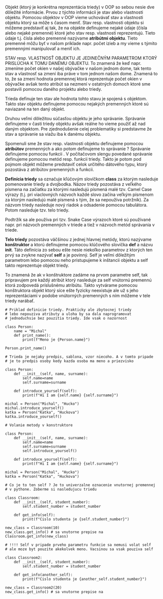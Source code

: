 

Objekt (ktorý je konkrétna reprezentácia triedy) v OOP so sebou nesie dve dôležité informácie. Prvou z týchto informácii je stav alebo vlastnosti objektu. Pomocou objektov v OOP vieme uchovávať stav a vlastnosti objektu ktorý sa môže s časom meniť. Stav resp. vlastnosti objektu si môžeme predstaviť aj tak, že na objekte definujeme nejaké údaje (čísla alebo nejaké premenné) ktoré jeho stav resp. vlastnosti reprezentujú. Tieto údaje t.j. čísla alebo premenné nazývame **atribútmi objektu**. Tieto premenné môžu byť v našom príklade napr. počet izieb a my vieme s týmito premennými manipulovať a meniť ich. 

STAV resp. VLASTNOSŤ OBJEKTU JE JEDINEČNÝM PARAMETROM KTORÝ PRISLÚCHA K TOMU DANÉMU OBJEKTU. To znamená že keď napr. zmeníme počet okien v našej obývačke v našom jednom dome, tak tento stav a vlastnosť sa zmení iba práve v tom jednom našom dome. Znamená to to, že sa zmení hodnota premennej ktorá reprezentuje počet okien v obývačke avšak tento atribút sa nezmení v ostatných domoch ktoré sme postavili pomocou daného projektu alebo triedy. 

Trieda definuje ten stav ale hodnota
tohto stavu je spojená s objektom. Takto stav objektu definujeme pomocou nejakých premenných ktoré sú naviazané na ten daný objekt.

Druhou veľmi dôležitou súčasťou objektu je jeho správanie. Správanie definujeme v časti triedy objektu avšak reálne ho vieme použiť až nad daným objektom. Pre zjednodušenie celej problematiky si predstavme že stav a správanie sa viažu iba k danému objektu. 

Spomenuli sme že stav resp. vlastnosti objektu definujeme pomocou **atribútov** premenných a ako potom definujeme to správanie ? Správanie definujeme pomocou funkcii . V počítačovom slengu povedané správanie definujeme pomocou metód resp. funkcii triedy. Takto je potom pod pojmom objekt môžeme predstaviť celok určitého dátového typu, ktorý pozostáva z atribútov premenných a funkcii.


**Definícia triedy** sa označuje kľúčovým slovíčkom **class** za ktorým nasleduje pomenovanie triedy a dvojbodka. Názov triedy pozostáva z veľkého písmena na začiatku za ktorými nasledujú písmená malé  tzv. Camel Case výrazy (t.j. pri viaclovných názvoch každé slovo začína veľkým písmenom za ktorým nasledujú malé písmená s tým, že sa nepoužíva potržník). Za názvom triedy nasleduje nový riadok a odsadenie pomocou tabulátora. Potom nasleduje tzv. telo triedy.

Podtržík sa ale používa pri tzv. Snake Case výrazoch ktoré sú používané napr. pri názvoch premenných v triede a tiež v názvoch metód správania v triede. 

**Telo triedy** pozostáva väčšinou z jednej hlavnej metódy, ktorú nazývame **konštruktor** a ktorú definujeme pomocou klúčového slovíčka **def** a názvu __init__. Táto definícia zo sebou ešte nesie niekoľko parametrov z ktorých ten prvý sa zvykne nazývať **self** a je povinný. Self je veľmi dôležitým parametrom lebo pomocou neho pristupujeme k inštancii objektu a self takto reprezentuje objekt triedy. 

To znamená že ak v konštruktore zadáme na prvom parametre self, tak pripravujem pre každý atribút ktorý nasleduje za self vnútornú premennú ktorá zodpovedá príslušnému atribútu. Takto vytvárame pomocou konštruktora objekt ktorý síce ešte fyzicky neexistuje ale už s jeho reprezentáciami v podobe vnútorných premenných s ním môžeme v tele triedy  narábať. 



~~~
# Priklad definicie triedy. Prakticky ale zbytocnej triedy 
# lebo nepouziva atributy a uloha by sa dala naprogramovat
# jednoduchsie bez pouzitia triedy. Ide vsak o nazornost

class Person:
    name = "Michal"
    def print_name():
        print(f"Meno je {Person.name}")

Person.print_name()

# Trieda je nejaky predpis, sablona, vzor niecoho. A v tomto pripade
# je to predpis osoby kedy kazda osoba ma meno a priezvisko

class Person:
    def __init__(self, name, surname):
        self.name=name
        self.surname=surname
    
    def introduce_yourself(self):
        print(f"Hi I am {self.name} {self.surname}")

michal = Person("Michal", "Hucko")
michal.introduce_yourself()
katka = Person("Katka", "Huckova")
katka.introduce_yourself()

# Volanie metody v konstruktore 

class Person:
    def __init__(self, name, surname):
        self.name=name
        self.surname=surname
        self.introduce_yourself()
    
    def introduce_yourself(self):
        print(f"Hi I am {self.name} {self.surname}")

michal = Person("Michal", "Hucko")
katka = Person("Katka", "Huckova")

# Co je to ten self ? Je to univerzalne oznacenie vnutornej premennej
# v pythone. Zoberme si nasledujucu triedu

class Classroom:
    def __init__(self, student_number):
        self.student_number = student_number
    
    def get_info(self):
        print(f"Cislo studenta je {self.student_number}")

new_class = Classroom(10)
new_class.get_info() # sa vnutorne prepise na 
Classroom.get_info(new_class)

# !!!! Self v pripade prveho parametru funkcie sa nemusi volat self 
# ale moze byt pouzite akekolvek meno. Vacsinou sa vsak pouziva self

class Classroom2:
    def __init__(self, student_number):
        self.student_number = student_number
    
    def get_info(another_self):
        print(f"Cislo studenta je {another_self.student_number}")

new_class = Classroom2(20)
new_class.get_info() # sa vnutorne prepise na 

~~~